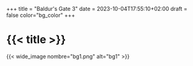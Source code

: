 +++
title = "Baldur's Gate 3"
date = 2023-10-04T17:55:10+02:00
draft = false
color="bg_color"
+++
# {{< title >}}
{{< wide_image nombre="bg1.png" alt="bg1" >}}